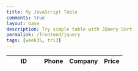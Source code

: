 ```yaml
---
title: My JavaScript Table
comments: true
layout: base
description: Try simple table with JQuery Sort
permalink: /frontend/jquery
tags: [week35, tri3]
---
```

<head>
    <!-- JQuery -->
    <script type="text/javascript" language="javascript" src="https://code.jquery.com/jquery-3.5.1.js"></script>
    <script type="text/javascript" language="javascript" src="https://cdn.datatables.net/1.13.4/js/jquery.dataTables.min.js"></script>
    <!-- Bootstrap -->
    <script type="text/javascript" language="javascript" src="https://cdn.datatables.net/1.13.4/js/dataTables.bootstrap5.min.js"></script>
    <style>
        #flaskTable th:first-child {
            width: 75px;
        }
        #flaskTable td:not(:first-child) {
          width: 150px;
        }
    </style>

</head>

<table id="flaskTable" class="table table-striped nowrap" style="width:100%">
    <thead id="flaskHead">
        <tr>
            <th>ID</th>
            <th>Phone</th>
            <th>Company</th>
            <th>Price</th>
        </tr>
    </thead>
    <tbody id="flaskBody"></tbody>
</table>

<script>
    $
    $(document).ready(function() {
    fetch('https://playgroundproject.duckdns.org/api/edwin/', { mode: 'cors' })
    .then(response => {
      if (!response.ok) {
        throw new Error('API response failed');
      }
      return response.json();
    })
    .then(data => {
      for (const row of data) {
        $
        $('#flaskBody').append('<tr><td>' + 
            row.id + '</td><td>' + 
            row.company + '</td><td>' + 
            row.model + '</td><td>' + 
            row.price + '</td></tr>');
            }
            $
      $("#flaskTable").DataTable();
    })
    .catch(error => {
      console.error('Error:', error);
    });
  });
</script>